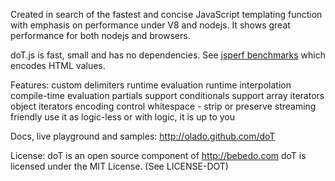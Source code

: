 Created in search of the fastest and concise JavaScript templating function with emphasis on performance under V8 and nodejs. It shows great performance for both nodejs and browsers.

doT.js is fast, small and has no dependencies. See [jsperf benchmarks](http://jsperf.com/hadlebars-vs-hogan-vs-mustache/2)
which encodes HTML values.

Features:
    custom delimiters
    runtime evaluation
    runtime interpolation
    compile-time evaluation
    partials support
    conditionals support
    array iterators
    object iterators
    encoding
    control whitespace - strip or preserve
    streaming friendly
    use it as logic-less or with logic, it is up to you

Docs, live playground and samples:
    http://olado.github.com/doT

License:
    doT is an open source component of http://bebedo.com
    doT is licensed under the MIT License. (See LICENSE-DOT)
